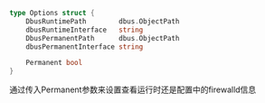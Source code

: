 ```go
type Options struct {
	DbusRuntimePath        dbus.ObjectPath
	dbusRuntimeInterface   string
	DbusPermanentPath      dbus.ObjectPath
	dbusPermanentInterface string

	Permanent bool
}
```

通过传入Permanent参数来设置查看运行时还是配置中的firewalld信息